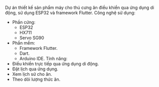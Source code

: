 Dự án thiết kế sản phẩm máy cho thú cưng ăn điều khiển qua ứng dụng di động, sử dụng ESP32 và framework Flutter.
Công nghệ sử dụng:
- Phần cứng:
  - ESP32
  - HX711
  - Servo SG90
- Phần mềm:
  - Framework Flutter.
  - Dart.
  - Arduino IDE.
Tính năng:
- Điều khiển trực tiếp qua ứng dụng di động.
- Đặt lịch qua ứng dụng.
- Xem lịch sử cho ăn.
- Theo dõi lượng thức ăn.
  
